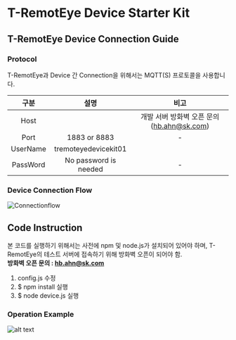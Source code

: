 # T-RemotEye Device Starter Kit

## T-RemotEye Device Connection Guide
### Protocol
T-RemotEye과 Device 간 Connection을 위해서는 MQTT(S) 프로토콜을 사용합니다.

| 구분   |      설명      |  비고  |
|:----------:|:-------------:|:------:|
| Host |   | 개발 서버 방화벽 오픈 문의 (hb.ahn@sk.com) |
| Port |   1883 or 8883   |  - |
| UserName | tremoteyedevicekit01 |  |
| PassWord | No password is needed |      -   |

### Device Connection Flow
![Connectionflow](https://github.com/tremoteye/device-starter-kit/blob/master/images/Screenshot2.png)



## Code Instruction
본 코드를 실행하기 위해서는 사전에 npm 및 node.js가 설치되어 있어야 하며, T-RemotEye의 테스트 서버에 접속하기 위해 방화벽 오픈이 되어야 함.<br>
**방화벽 오픈 문의 : hb.ahn@sk.com**

1.  config.js 수정
2.  $ npm install 실행
3.  $ node device.js 실행

### Operation Example
![alt text](https://github.com/tremoteye/device-starter-kit/blob/master/images/Screenshot1.png)
